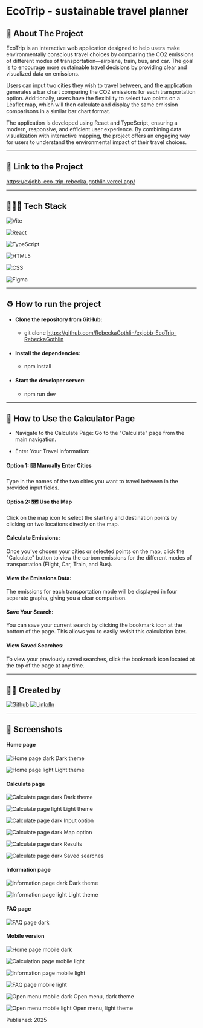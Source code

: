 # EcoTrip - sustainable travel planner

## 📄 About The Project

EcoTrip is an interactive web application designed to help users make environmentally conscious travel choices by comparing the CO2 emissions of different modes of transportation—airplane, train, bus, and car. The goal is to encourage more sustainable travel decisions by providing clear and visualized data on emissions.

Users can input two cities they wish to travel between, and the application generates a bar chart comparing the CO2 emissions for each transportation option. Additionally, users have the flexibility to select two points on a Leaflet map, which will then calculate and display the same emission comparisons in a similar bar chart format.

The application is developed using React and TypeScript, ensuring a modern, responsive, and efficient user experience. By combining data visualization with interactive mapping, the project offers an engaging way for users to understand the environmental impact of their travel choices.

---

## 🔗 Link to the Project

https://exjobb-eco-trip-rebecka-gothlin.vercel.app/

---

## 👨🏻‍💻 Tech Stack

![Vite](https://img.shields.io/badge/Vite-B73BFE?style=for-the-badge&logo=vite&logoColor=FFD62E)

![React](https://img.shields.io/badge/react-%2320232a.svg?style=for-the-badge&logo=react&logoColor=%2361DAFB)

![TypeScript](https://img.shields.io/badge/typescript-%23007ACC.svg?style=for-the-badge&logo=typescript&logoColor=white)

![HTML5](https://img.shields.io/badge/HTML5-E34F26?style=for-the-badge&logo=html5&logoColor=white)

![CSS](https://img.shields.io/badge/CSS3-1572B6?style=for-the-badge&logo=css3&logoColor=white)

![Figma](https://img.shields.io/badge/Figma-F24E1E?style=for-the-badge&logo=figma&logoColor=white)

---

## ⚙️ How to run the project

- #### **Clone the repository from GitHub:**

  - git clone https://github.com/RebeckaGothlin/exjobb-EcoTrip-RebeckaGothlin

- #### **Install the dependencies:**

  - npm install

- #### **Start the developer server:**
  - npm run dev

---

## 🧮 How to Use the Calculator Page

- Navigate to the Calculate Page: Go to the "Calculate" page from the main navigation.

- Enter Your Travel Information:

#### Option 1: ⌨️ Manually Enter Cities
Type in the names of the two cities you want to travel between in the provided input fields.

#### Option 2: 🗺️ Use the Map
Click on the map icon to select the starting and destination points by clicking on two locations directly on the map.

#### Calculate Emissions:
Once you’ve chosen your cities or selected points on the map, click the "Calculate" button to view the carbon emissions for the different modes of transportation (Flight, Car, Train, and Bus).

#### View the Emissions Data:
The emissions for each transportation mode will be displayed in four separate graphs, giving you a clear comparison.

#### Save Your Search:
You can save your current search by clicking the bookmark icon at the bottom of the page. This allows you to easily revisit this calculation later.

#### View Saved Searches:
To view your previously saved searches, click the bookmark icon located at the top of the page at any time.

---

## 👩‍💻 Created by

[![Github](https://img.shields.io/badge/Rebecka%20Göthlin-100000?style=for-the-badge&logo=github&logoColor=white)](https://github.com/RebeckaGothlin) [![LinkdIn](https://img.shields.io/badge/Rebecka%20Göthlin-0077B5?style=for-the-badge&logo=linkedin&logoColor=white)](https://www.linkedin.com/in/rebecka-g%C3%B6thlin-963037280/)

---

## 📸 Screenshots

#### Home page

![Home page dark](ecotrip/src/assets/screenshots/ecotrip-home-desktop-dark.png "Home page dark")
Dark theme

![Home page light](ecotrip/src/assets/screenshots/ecotrip-home-desktop-light.png "Home page light")
Light theme 

#### Calculate page

![Calculate page dark](ecotrip/src/assets/screenshots/calculate-desktop-dark.png "Calculate page dark")
Dark theme

![Calculate page light](ecotrip/src/assets/screenshots/calculate-desktop-light.png "Calculate page light")
Light theme

![Calculate page dark](ecotrip/src/assets/screenshots/calculate-desktop-dark-input.png "Calculate page dark")
Input option

![Calculate page dark](ecotrip/src/assets/screenshots/calculate-desktop-dark-map.png "Calculate page dark")
Map option

![Calculate page dark](ecotrip/src/assets/screenshots/calculate-desktop-dark-result.png "Calculate page dark")
Results

![Calculate page dark](ecotrip/src/assets/screenshots/saved-searches-desktop.png "Calculate page dark")
Saved searches

#### Information page

![Information page dark](ecotrip/src/assets/screenshots/information-desktop-dark.png "Information page dark")
Dark theme

![Information page light](ecotrip/src/assets/screenshots/information-desktop-light.png "Information page light")
Light theme

#### FAQ page

![FAQ page dark](ecotrip/src/assets/screenshots/faq-desktop.png "FAQ page dark")

#### Mobile version

![Home page mobile dark](ecotrip/src/assets/screenshots/ecotrip-home-mobile-dark.png "Home page mobile dark")

![Calculation page mobile light](ecotrip/src/assets/screenshots/calculate-mobile-dark.png "Calculation page mobile dark")

![Information page mobile light](ecotrip/src/assets/screenshots/information-mobile-dark.png "Information page mobile dark")

![FAQ page mobile light](ecotrip/src/assets/screenshots/faq-mobile-dark.png "FAQ page mobile dark")

![Open menu mobile dark](ecotrip/src/assets/screenshots/ecotrip-openmenu-mobile-dark.png "Open menu mobile dark")
Open menu, dark theme

![Open menu mobile light](ecotrip/src/assets/screenshots/ecotrip-openmenu-mobile-light.png "Open menu mobile light")
Open menu, light theme

Published: 2025
